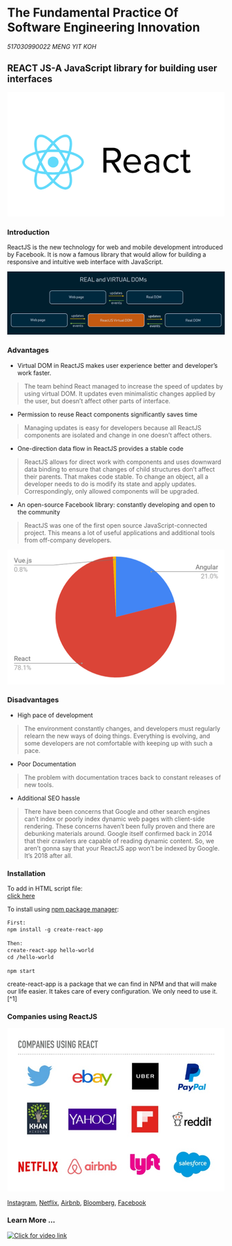 # The Fundamental Practice Of Software Engineering Innovation  
*517030990022  MENG YIT KOH*



## REACT JS-A JavaScript library for building user interfaces
![This is an image](https://github.com/kmykoh97/The-Fundamental-Practice-Of-Software-Engineering-Innovation/blob/master/img/react.png "Introductory image")



### Introduction 
ReactJS is the new technology for web and mobile development introduced by Facebook. It is now a famous library that would allow for building a responsive and intuitive web interface with JavaScript.

![This is an image](https://github.com/kmykoh97/The-Fundamental-Practice-Of-Software-Engineering-Innovation/blob/master/img/compare.png "Modern React Technology")



### Advantages  
- Virtual DOM in ReactJS makes user experience better and developer’s work faster.
> The team behind React managed to increase the speed of updates by using virtual DOM. It updates even minimalistic changes applied by the user, but doesn’t affect other parts of interface.

- Permission to reuse React components significantly saves time
> Managing updates is easy for developers because all ReactJS components are isolated and change in one doesn’t affect others.

- One-direction data flow in ReactJS provides a stable code
> ReactJS allows for direct work with components and uses downward data binding to ensure that changes of child structures don’t affect their parents. That makes code stable. To change an object, all a developer needs to do is modify its state and apply updates. Correspondingly, only allowed components will be upgraded.

- An open-source Facebook library: constantly developing and open to the community
> ReactJS was one of the first open source JavaScript-connected project. This means a lot of useful applications and additional tools from off-company developers.

![This is an image](https://github.com/kmykoh97/The-Fundamental-Practice-Of-Software-Engineering-Innovation/blob/master/img/graph.png "Market percentage")



### Disadvantages  
- High pace of development
> The environment constantly changes, and developers must regularly relearn the new ways of doing things. Everything is evolving, and some developers are not comfortable with keeping up with such a pace.

- Poor Documentation
> The problem with documentation traces back to constant releases of new tools.

- Additional SEO hassle
> There have been concerns that Google and other search engines can’t index or poorly index dynamic web pages with client-side rendering. These concerns haven’t been fully proven and there are debunking materials around. Google itself confirmed back in 2014 that their crawlers are capable of reading dynamic content. So, we aren’t gonna say that your ReactJS app won’t be indexed by Google. It’s 2018 after all.



### Installation
To add in HTML script file:  
[click here](https://reactjs.org/docs/add-react-to-a-website.html#add-react-in-one-minute)  

To install using [npm package manager](https://www.npmjs.com/):  
```shell
First:
npm install -g create-react-app

Then:  
create-react-app hello-world
cd /hello-world

npm start
```
create-react-app is a package that we can find in NPM and that will make our life easier. It takes care of every configuration. We only need to use it. [^1]



### Companies using ReactJS  
![This is an image](https://github.com/kmykoh97/The-Fundamental-Practice-Of-Software-Engineering-Innovation/blob/master/img/companies.jpg "Famous companies")

[Instagram](https://www.instagram.com/?hl=en), [Netflix](https://www.netflix.com/), [Airbnb](https://www.airbnb.com/), [Bloomberg](https://www.bloomberg.com/), [Facebook](www.facebook.com)



### Learn More ...
[![Click for video link](http://img.youtube.com/vi/A71aqufiNtQ/0.jpg)](https://www.youtube.com/watch?v=A71aqufiNtQ)